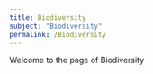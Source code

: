 ```yaml
---
title: Biodiversity
subject: "Biodiversity"
permalink: /Biodiversity
---
```


Welcome to the page of Biodiversity
